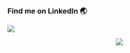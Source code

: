 ### Find me on LinkedIn :earth_asia:

<p>
  <a href="https://www.linkedin.com/in/andekqr/">
    <img src="https://img.shields.io/badge/linkedin-%230077B5.svg?&style=for-the-badge&logo=linkedin&logoColor=white" />
  </a>
</p>
<p align='center'>
  <a href="#"><img src="https://badges.pufler.dev/visits/andekqr/andekqr"></a> 
</p>
